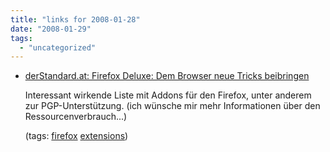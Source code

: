 ```yaml
---
title: "links for 2008-01-28"
date: "2008-01-29"
tags: 
  - "uncategorized"
---
```


- [derStandard.at: Firefox Deluxe: Dem Browser neue Tricks beibringen](http://derstandard.at/?url=/?id=3196001)
    
    Interessant wirkende Liste mit Addons für den Firefox, unter anderem zur PGP-Unterstützung. (ich wünsche mir mehr Informationen über den Ressourcenverbrauch...)
    
    (tags: [firefox](http://del.icio.us/heinzwittenbrink/firefox) [extensions](http://del.icio.us/heinzwittenbrink/extensions))

